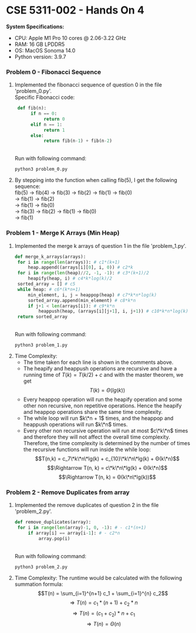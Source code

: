 # CSE 5311-002 - Hands On 4

__System Specifications:__
* CPU: Apple M1 Pro 10 cores @ 2.06-3.22 GHz
* RAM: 16 GB LPDDR5
* OS: MacOS Sonoma 14.0
* Python version: 3.9.7

### Problem 0 - Fibonacci Sequence

1. Implemented the fibonacci sequence of question 0 in the file 'problem_0.py'.
   <br />Specific Fibonacci code:
   ```python
    def fib(n):
         if n == 0:
              return 0
         elif n == 1:
              return 1
         else:
              return fib(n-1) + fib(n-2)
   ```
   <br />Run with following command:
   ```
   python3 problem_0.py
   ```
   

2. By stepping into the function when calling fib(5), I get the following sequence:
   <br />fib(5) -> fib(4) -> fib(3) -> fib(2) -> fib(1) -> fib(0)<br />-> fib(1) -> fib(2)<br /> -> fib(1) -> fib(0)<br />-> fib(3) -> fib(2) -> fib(1) -> fib(0)<br />-> fib(1)

### Problem 1 - Merge K Arrays (Min Heap)

1. Implemented the merge k arrays of question 1 in the file 'problem_1.py'.
   <br />
   ```python
   def merge_k_arrays(arrays):
    for i in range(len(arrays)): # c1*(k+1)
        heap.append((arrays[i][0], i, 0)) # c2*k
    for i in range(len(heap)//2, -1, -1): # c3*(k+1)/2
        heapify(heap, i) # c4*k*log(k)/2
    sorted_array = [] # c5
    while heap: # c6*(k*n+1)
        min_element, i, j = heappop(heap) # c7*k*n*log(k)
        sorted_array.append(min_element) # c8*k*n
        if j+1 < len(arrays[i]): # c9*k*n
            heappush(heap, (arrays[i][j+1], i, j+1)) # c10*k*n*log(k)
    return sorted_array
    ```
    <br />Run with following command:
    ```
    python3 problem_1.py
    ```
2. Time Complexity:
   * The time taken for each line is shown in the comments above.
   * The heapify and heappush operations are recursive and have a running time of $T(k) = T(k/2) + c$ and with the master theorem, we get $$T(k) = Θ(lg(k))$$
   * Every heappop operation will run the heapify operation and some other non recursive, non repetitive operations. Hence the heapify and heappop operations share the same time complexity.
   * The while loop will run $k\*n + 1$ times, and the heappop and heappush operations will run $k\*n$ times.
   * Every other non recursive operation will run at most $c\*k\*n$ times and therefore they will not affect the overall time complexity.
   Therefore, the time complexity is determined by the number of times the recursive functions will run inside the while loop:<br />
   $$T(n,k) = c_7\*k\*n\*lg(k) + c_{10}\*k\*n\*lg(k) + Θ(k\*n)$$
   $$\Rightarrow T(n, k) = c\*k\*n\*lg(k) + Θ(k\*n)$$
   $$\Rightarrow T(n, k) = Θ(k\*n\*lg(k))$$
   

### Problem 2 - Remove Duplicates from array

1. Implemented the remove duplicates of question 2 in the file 'problem_2.py'.
   <br />
   ```python
   def remove_duplicates(array):
    for i in range(len(array)-1, 0, -1): # - c1*(n+1)
        if array[i] == array[i-1]: # - c2*n
            array.pop(i)
    ```
    <br />Run with following command:
    ```
    python3 problem_2.py
    ```
2. Time Complexity:
   The runtime would be calculated with the following summation formula:
    <br />
    $$T(n) = \sum_{i=1}^{n+1} c_1 + \sum_{i=1}^{n} c_2$$
    $$\Rightarrow T(n) = c_1*(n+1) + c_2*n$$
    $$\Rightarrow T(n) = (c_1+c_2)*n + c_1$$
   $$\Rightarrow T(n) = Θ(n)$$